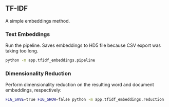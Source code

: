 

## TF-IDF

A simple embeddings method.


### Text Embeddings

Run the pipeline. Saves embeddings to HD5 file because CSV export was taking too long.

```sh
python -m app.tfidf_embeddings.pipeline
```

### Dimensionality Reduction

Perform dimensionality reduction on the resulting word and document embeddings, respectively:

```sh
FIG_SAVE=true FIG_SHOW=false python -m app.tfidf_embeddings.reduction
```
